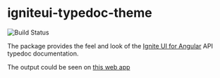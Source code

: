# igniteui-typedoc-theme
![Build Status](https://travis-ci.org/IgniteUI/igniteui-typedoc-theme.svg?branch=master)

The package provides the feel and look of the [Ignite UI for Angular](https://github.com/IgniteUI/igniteui-angular) API typedoc documentation. 

The output could be seen on [this web app](https://www.infragistics.com/products/ignite-ui-angular/docs/typescript/latest/)
